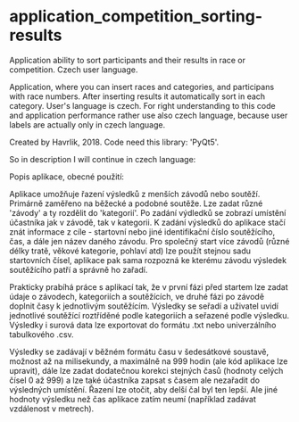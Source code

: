 # application_competition_sorting-results
Application ability to sort participants and their results in race or competition. Czech user language.

Application, where you can insert races and categories, and participans with race numbers. After inserting results it automatically sort in each category.
User's language is czech. For right understanding to this code and application performance rather use also czech language, because user labels are actually only in czech language.

Created by Havrlik, 2018. Code need this library: 'PyQt5'.


So in description I will continue in czech language:

Popis aplikace, obecné použití:

Aplikace umožňuje řazení výsledků z menších závodů nebo soutěží. Primárně zaměřeno na běžecké a podobné soutěže.
Lze zadat různé 'závody' a ty rozdělit do 'kategorií'. Po zadání výdledků se zobrazí umístění účastníka jak v závodě, tak v kategorii. K zadání výsledků do aplikace stačí znát informace z cíle - startovní nebo jiné identifikační číslo soutěžícího, čas, a dále jen název daného závodu. Pro společný start více závodů (různé délky tratě, věkové kategorie, pohlaví atd) lze použít stejnou sadu startovních čísel, aplikace pak sama rozpozná ke kterému závodu výsledek soutěžícího patří a správně ho zařadí.

Prakticky prabíhá práce s aplikací tak, že v první fázi před startem lze zadat údaje o závodech, kategoriích a soutěžících, ve druhé fázi po závodě doplnit časy k jednotlivým soutěžícím. Výsledky se seřadí a uživatel uvidí jednotlivé soutěžící roztříděné podle kategoriích a seřazené podle výsledku. Výsledky i surová data lze exportovat do formátu .txt nebo univerzálního tabulkového .csv.

Výsledky se zadávají v běžném formátu času v šedesátkové soustavě, možnost až na milisekundy, a maximálně na 999 hodin (ale kód aplikace lze upravit), dále lze zadat dodatečnou korekci stejných časů (hodnoty celých čísel 0 až 999) a lze také účastníka zapsat s časem ale nezařadit do výsledných umístění. Řazení lze otočit, aby delší čal byl ten lepší. Ale jiné hodnoty výsledku než čas aplikace zatím neumí (například zadávat vzdálenost v metrech).

